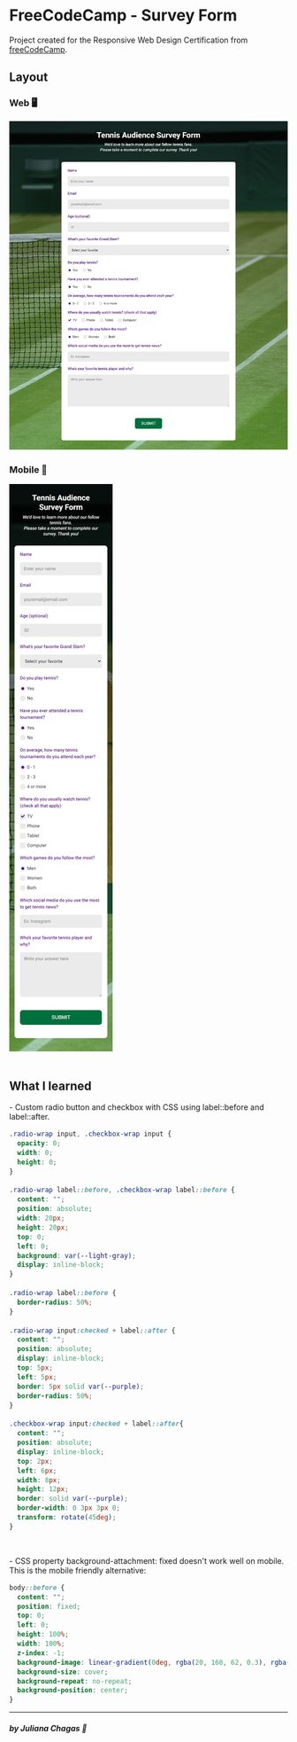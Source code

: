 # FreeCodeCamp - Survey Form

<p>Project created for the Responsive Web Design Certification from <a href="https://www.freecodecamp.org/learn">freeCodeCamp</a>.</p> 

## Layout

### Web 🖥️

<img src="screenshots/desktop.png" alt=""/> <br/>

### Mobile 📱

<img src="screenshots/mobile.png" alt=""/> <br/><br/>

## What I learned 

<p> - Custom radio button and checkbox with CSS using label::before and label::after.</p>

```css
.radio-wrap input, .checkbox-wrap input {
  opacity: 0;
  width: 0;
  height: 0;
}

.radio-wrap label::before, .checkbox-wrap label::before {
  content: "";
  position: absolute;
  width: 20px;
  height: 20px;
  top: 0;
  left: 0;
  background: var(--light-gray);  
  display: inline-block;
}

.radio-wrap label::before {
  border-radius: 50%;
}

.radio-wrap input:checked + label::after {
  content: "";
  position: absolute;
  display: inline-block;  
  top: 5px;
  left: 5px;
  border: 5px solid var(--purple);
  border-radius: 50%;
}

.checkbox-wrap input:checked + label::after{
  content: "";
  position: absolute;
  display: inline-block;
  top: 2px;
  left: 6px;
  width: 8px;
  height: 12px;
  border: solid var(--purple);
  border-width: 0 3px 3px 0;
  transform: rotate(45deg);
}
```
<br/>
<p> - CSS property background-attachment: fixed doesn't work well on mobile. This is the mobile friendly alternative:</p>

```css
body::before {
  content: "";
  position: fixed;
  top: 0;
  left: 0;
  height: 100%;
  width: 100%;
  z-index: -1; 
  background-image: linear-gradient(0deg, rgba(20, 160, 62, 0.3), rgba(0, 0, 0, 0.4)), url(images/wimbledon-tennis-grass-court.jpg);
  background-size: cover;
  background-repeat: no-repeat;
  background-position: center;  
}
```

***
##### by Juliana Chagas 💜